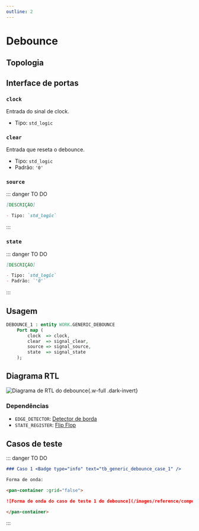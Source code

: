 ```yaml
---
outline: 2
---
```


# Debounce

## Topologia

<pan-container selector=".mermaid">

<!--@include: @<!--@include: @/.includes/generic_debounce-topology.md-->

</pan-container>

## Interface de portas

### `clock` <Badge type="success" text="INPUT" />

Entrada do sinal de clock.

- Tipo: `std_logic`

### `clear` <Badge type="success" text="INPUT" />

Entrada que reseta o debounce.

- Tipo: `std_logic`
- Padrão: `'0'`

### `source` <Badge type="success" text="INPUT" />

::: danger TO DO

```md
[DESCRIÇÃO]

- Tipo: `std_logic`
```

:::

### `state` <Badge type="danger" text="OUTPUT" />

::: danger TO DO

```md
[DESCRIÇÃO]

- Tipo: `std_logic`
- Padrão: `'0'`
```

:::

## Usagem

```vhdl
DEBOUNCE_1 : entity WORK.GENERIC_DEBOUNCE
    Port map (
        clock  => clock,
        clear  => signal_clear,
        source => signal_source,
        state  => signal_state
    );
```

## Diagrama RTL

<pan-container>

![Diagrama de RTL do debounce](/images/reference/components/generic_debounce_netlist.svg){.w-full .dark-invert}

### Dependências

- `EDGE_DETECTOR`: [Detector de borda](./generic_edge_detector.html)
- `STATE_REGISTER`: [Flip Flop](./generic_flip_flop.html)

</pan-container>

## Casos de teste

::: danger TO DO

```md
### Caso 1 <Badge type="info" text="tb_generic_debounce_case_1" />

Forma de onda:

<pan-container :grid="false">

![Forma de onda do caso de teste 1 do debounce](/images/reference/components/tb_generic_debounce_case_1.svg){.w-full .dark-invert}

</pan-container>

```

:::
